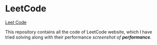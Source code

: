 # LeetCode 
<a href = "https://leetcode.com/">Leet Code</a>

This repository contains all the code of LeetCode website, which I have tried solving along with their performance <i>screenshot of <b>performance</b>.</i>
